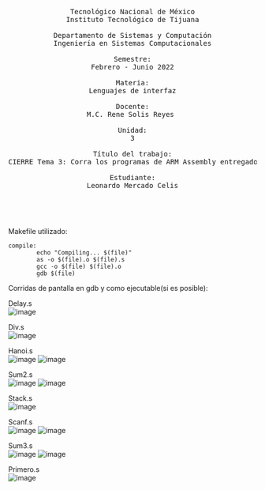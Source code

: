 <pre>
	<p align=center>

Tecnológico Nacional de México
Instituto Tecnológico de Tijuana

Departamento de Sistemas y Computación
Ingeniería en Sistemas Computacionales

Semestre:
Febrero - Junio 2022

Materia:
Lenguajes de interfaz

Docente:
M.C. Rene Solis Reyes 

Unidad:
3

Título del trabajo:
CIERRE Tema 3: Corra los programas de ARM Assembly entregados a su revisión.

Estudiante:
Leonardo Mercado Celis

	</p>
</pre>

Makefile utilizado:
```
compile:
        echo "Compiling... $(file)"
        as -o $(file).o $(file).s
        gcc -o $(file) $(file).o
        gdb $(file)
```

Corridas de pantalla en gdb y como ejecutable(si es posible):

Delay.s <br>
![image](https://user-images.githubusercontent.com/81432796/169950192-d1f3923b-fa37-4670-be8a-f097435fc138.png)

Div.s <br>
![image](https://user-images.githubusercontent.com/81432796/169950574-510296fc-0606-447a-a8e7-c6527e887487.png)

Hanoi.s <br>
![image](https://user-images.githubusercontent.com/81432796/169950712-2934b0d1-4a34-4578-b094-8fbc7fcb390c.png)
![image](https://user-images.githubusercontent.com/81432796/169950945-66df6a8b-1104-4530-8371-ffe9347f1508.png)

Sum2.s <br>
![image](https://user-images.githubusercontent.com/81432796/169950841-ec2361a2-3c77-44a0-ac52-bf6ac742c357.png)
![image](https://user-images.githubusercontent.com/81432796/169950909-b7d44dfa-c832-4aed-942d-c48ea92ed70d.png)

Stack.s <br>
![image](https://user-images.githubusercontent.com/81432796/169948518-62ae184d-0567-48ec-b37c-5b8bf327e51a.png)

Scanf.s <br>
![image](https://user-images.githubusercontent.com/81432796/169949524-2f2f3457-f327-4054-aa2d-ed4ada1cadd7.png)
![image](https://user-images.githubusercontent.com/81432796/169950997-bee2051d-f79e-4cd5-991d-f88878e29e78.png)

Sum3.s <br>
![image](https://user-images.githubusercontent.com/81432796/169949924-22b533f6-7cbd-42c6-84dd-ee5da979f986.png)
![image](https://user-images.githubusercontent.com/81432796/169951022-370d08fd-770e-4c5b-827a-4ac56dcd5d80.png)

Primero.s <br>
![image](https://user-images.githubusercontent.com/81432796/169948238-8511002a-d66a-468f-a3a7-a019d0328a00.png)
